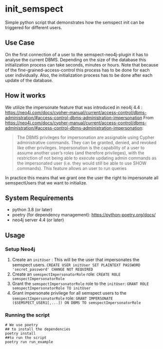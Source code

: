 # init_semspect

Simple python script that demonstrates how the semspect init can be triggered for different users.

## Use Case

On the first connection of a user to the semspect-neo4j-plugin it has to analyse the current DBMS. Depending on the size
of the database this initialization process can take seconds, minutes or hours. Note that because of the
fine-grained-access-control this process has to be done for each user individually. Also, the initialization process has
to be done after each update of the database.

## How it works

We utilize the impersonate feature that was introduced in neo4j
4.4 : https://neo4j.com/docs/cypher-manual/current/access-control/dbms-administration/#access-control-dbms-administration-impersonation
From https://neo4j.com/docs/cypher-manual/current/access-control/dbms-administration/#access-control-dbms-administration-impersonation:
> The DBMS privileges for impersonation are assignable using Cypher administrative commands.
> They can be granted, denied, and revoked like other privileges.
> Impersonation is the capability of a user to assume another user’s roles (and therefore privileges),
> with the restriction of not being able to execute updating admin commands as the impersonated user
> (i.e. they would still be able to use SHOW commands). This feature allows an user to run queries

In practice this means that we grant one the user the right to impersonate all semspectUsers that we want to initialize.

## System Requirements

* python 3.8 (or later)
* poetry (for dependency management): https://python-poetry.org/docs/
* neo4j server 4.4 (or later)

## Usage

### Setup Neo4j

1. Create an `initUser` : This will be the user that impersonates the semspect users. 
`CREATE USER initUser SET PLAINTEXT PASSWORD 'secret_password' CHANGE NOT REQUIRED`
2. Create an `semspectImpersonatorRole` role: `CREATE ROLE semspectImpersonatorRole`
3. Grant the `semspectImpersonatorRole` role to the `initUser`: `GRANT ROLE semspectImpersonatorRole TO initUser`
4. Grant impersonate privilege for all semspect users to the `semspectImpersonatorRole` role:
`GRANT IMPERSONATE ($SEMSPECT_USER1[,...]) ON DBMS TO semspectImpersonatorRole`

### Running the script

```shell
# We use poetry 
## to install the dependencies
poetry install
##to run the script
poetry run run_example
```

